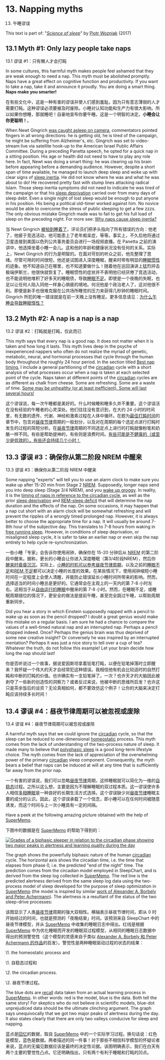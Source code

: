 # 13. Napping myths

13. 午睡谬误

This text is part of: "*[Science of sleep](https://supermemo.guru/wiki/Science_of_sleep)*" by [Piotr Wozniak](https://supermemo.guru/wiki/Piotr_Wozniak) (2017)

## 13.1 Myth #1: Only lazy people take naps

13.1 谬误 #1：只有懒人才会打盹

In some cultures, this harmful myth makes people feel ashamed that they are weak enough to need a nap. This myth must be abolished promptly. Naps have a great effect on cognitive function and productivity. If you want to take a nap, take it and announce it proudly. You are doing a smart thing. **Naps make you smarter!**

在有些文化中，这是一种有害的谬误并使人们感到羞耻。因为只有意志薄弱的人才需要打盹。这种谬误必须要被及时废除。小睡对认知功能和生产力有很大影响。所以如果你想睡，那就睡吧！自豪地宣布你要午睡。这是一个明智的决定。**小睡会让你更聪明！**。

When Newt Gingrich [was caught asleep on camera](http://abcnews.go.com/blogs/politics/2012/03/i-understand-you-have-a-panel-gingrich-says-to-panel-less-aipac/), commentators pointed fingers in all wrong directions: he is getting old, he is tired of the campaign, he might be suffering from Alzheimer's, etc. Gingrich was set to video-stream live via satellite hook-up to the American Israel Public Affairs Committee. During a preceding Panetta speech, he opted for a quick nap in a sitting position. His age or health did not need to have to play any role here. In fact, Newt was doing a smart thing: he was clearing up his brain before appearing before a demanding audience. However, despite a short span of time available, he managed to launch deep sleep and woke up with clear signs of [sleep inertia](https://supermemo.guru/wiki/Sleep_inertia). He did not know where he was and what he was about to do! He recovered pretty fast with stump lines attacking radical Islam. Those sleep inertia symptoms did not need to indicate he was tired of the campaign or that his [sleep deprivation](https://supermemo.guru/wiki/Good_sleep,_good_learning,_good_life:_Glossary#sleep_deprivation) carried over from many days of sleep debt. Even a single night of lost sleep would be enough to put anyone in his position. His being a political old-timer worked against him. No novice would be able to overcome the stress of public sleeping to get a few zzzs. The only obvious mistake Gingrich made was to fail to get his full load of sleep on the preceding night. For more see: [Why naps cause sleep inertia?](https://supermemo.guru/wiki/Sleep_inertia#Why_naps_cause_sleep_inertia?)

当 Newt Gingrich [被拍到睡着了](http://abcnews.go.com/blogs/politics/2012/03/i-understand-you-have-a-panel-gingrich-says-to-panel-less-aipac/)，评论员们把矛头指向了所有错误的方向：他老了，他疲于竞选活动，他可能患上了老年痴呆症，等等。事实上，不久后他将通过卫星连接到美国以色列公共事务委员会进行一场视频直播。在 Panetta 之前的演讲中，他选择坐着小睡一会儿。这和他的年龄和健康状况没有任何的关系。实际上，Newt Gingrich 的行为是明智的。在面对苛刻的听众之前，他先整理了思绪。尽管可用的时间很短，他还是试图进入深度睡眠，醒来时带有明显的[睡眠惯性](https://supermemo.guru/wiki/Sleep_inertia)的迹象。他不知道自己在哪里，也不知道要做什么！随着他在巡回演讲上猛烈抨击极端伊斯兰，他很快就恢复了。睡眠惯性的症状并不表明他已经厌倦了竞选活动，也不能说明他堆积了好多天的睡眠债，导致[睡眠不足](https://supermemo.guru/wiki/Good_sleep,_good_learning,_good_life:_Glossary#sleep_deprivation)。即使是一个夜晚的失眠，也足以让任何人陷入同他一样身心俱疲的境地。何况他是个政治老人了，这对他很不利。即便是新手也很难克服在公共场所睡觉的压力来获得几秒钟的睡眠时间。Gingrich 所犯的唯一错误就是在前一天晚上没有睡足。更多信息请见：[为什么午睡会导致睡眠惰性？](https://supermemo.guru/wiki/Sleep_inertia#Why_naps_cause_sleep_inertia?)

## 13.2 Myth #2: A nap is a nap is a nap

13.2 谬误 #2：打盹就是打盹，仅此而已

This myth says that every nap is a good nap. It does not matter when it is taken and how long it lasts. This myth lives deep in the psyche of inexperienced nappers who often do not realize the myriad of genetic, metabolic, neural, and hormonal processes that cycle through the human body throughout the roughly 24 hour period. In the section titled [Best nap timing](https://supermemo.guru/wiki/Best_time_for_napping#Best_nap_timing), I include a general partitioning of the [circadian](https://supermemo.guru/wiki/Good_sleep,_good_learning,_good_life:_Glossary#circadian_sleep_component) cycle with a short analysis of what processes occur when a nap is taken at each selected point of the cycle. Naps taken at different points of the [circadian](https://supermemo.guru/wiki/Good_sleep,_good_learning,_good_life:_Glossary#circadian_sleep_component) cycles are as different as chalk from cheese. Some are refreshing. Some are a waste of time. [Some may be unhealthy (or at least inefficient). Some will last several hours!](https://supermemo.guru/wiki/Best_time_for_napping#Best_nap_timing)

这个谬误说，每一次午睡都是美好的。什么时候睡和睡多久并不重要。这个谬误活在没有经验的午睡者的心灵深处。他们往往没有意识到，在大约 24 小时的时间里，有无数的遗传、代谢、神经和激素过程在人体中循环。在题为[最佳打盹时间](https://supermemo.guru/wiki/Best_time_for_napping#Best_nap_timing)的章节中，包含对[昼夜节律](https://supermemo.guru/wiki/Good_sleep,_good_learning,_good_life:_Glossary#circadian_sleep_component)周期的一般划分，以及对在周期的每个选定点进行打盹时发生的过程的简短分析。在[昼夜节律](https://supermemo.guru/wiki/Good_sleep,_good_learning,_good_life:_Glossary#circadian_sleep_component)周期的不同选定点上进行的打盹就像粉笔和奶酪一样不同。有些是帮助提神的，有些则是浪费时间。[有些可能是不健康的（或至少是低效的）。有些还会持续几个小时！](https://supermemo.guru/wiki/Best_time_for_napping#Best_nap_timing)

## 13.3 谬误 #3：确保你从第二阶段 NREM 中醒来

13.3 谬误 #3：确保你从第二阶段 NREM 中醒来

Some napping "experts" will tell you to use an alarm clock to make sure you wake up after 15-20 min from Stage 2 [NREM](https://supermemo.guru/wiki/Good_sleep,_good_learning,_good_life:_Glossary#NREM). Supposedly, longer naps send you into deep sleep (Stage 3/4 NREM), and you [wake up groggy](https://supermemo.guru/wiki/Sleep_inertia). In reality, it is the [timing of naps in reference to the circadian cycle](https://supermemo.guru/wiki/Best_time_for_napping#Best_nap_timing), as well as the prior [sleep deprivation](https://supermemo.guru/wiki/Good_sleep,_good_learning,_good_life:_Glossary#sleep_deprivation) and [REM-sleep deficit](https://supermemo.guru/wiki/How_do_we_fall_asleep`%3`F#REM_rebound_hypothesis) that will determine the nap duration and the effects of the nap. On some occasions, it may happen that a nap cut short with an alarm clock will be somewhat refreshing and will prevent the ripples of a wrongly timed prolonged nap. However, it is always better to choose the appropriate time for a nap. It will usually be around 7-8th hour of the subjective day. This translates to 7-8 hours from waking in [free running sleep](https://supermemo.guru/wiki/Formula_for_good_sleep:_free_running_sleep). However, in conditions of sleep deprivation, or misaligned sleep cycle, it is safer to take an earlier nap or even skip the nap entirely to help cycle re-synchronization.

一些小睡「专家」会告诉你使用闹钟，确保你在 15-20 分钟后从 [NREM](https://supermemo.guru/wiki/Good_sleep,_good_learning,_good_life:_Glossary#NREM) 的第二阶段中醒来。据称，更长的小睡会让你进入深度睡眠（第3/4阶段NREM），然后你[醒来时昏昏沉沉](https://supermemo.guru/wiki/Sleep_inertia)。实际上，[小睡的时机可以参考昼夜节律周期](https://supermemo.guru/wiki/Best_time_for_napping#Best_nap_timing)，以及之前的[睡眠不足](https://supermemo.guru/wiki/Good_sleep,_good_learning,_good_life:_Glossary#sleep_deprivation)和[REM 不足](https://supermemo.guru/wiki/How_do_we_fall_asleep%3F#REM_rebound_hypothesis)都可以决定小睡的长度的效果。在某些情况下，使用闹钟缩短小睡时间在一定程度上会使人清醒，并能防止错误延长小睡时间所带来的影响。然而，选择适当的时间小睡总是更好的。它通常会在主观上的一天内的第 7-8 小时左右。这相当于从[自由运行的睡眠](https://supermemo.guru/wiki/Formula_for_good_sleep:_free_running_sleep)中醒来的第 7-8 小时。然而，在睡眠不足，或睡眠周期错位的情况下，更安全的做法是提前午睡，甚至完全跳过午睡，以帮助周期重新同步。

Did you hear a story in which Einstein supposedly napped with a pencil to wake up as soon as the pencil dropped? I doubt a great genius would make this mistake on a regular basis. I am sure he had a chance to compare the values of a well-timed natural nap and an interrupted nap. Perhaps a pencil dropped indeed. Once? Perhaps the genius brain was thus deprived of some new creative insight? Or conversely he was inspired by an interrupted mentation? Perhaps it was just a nice story to tell over a cup of tea? Whatever the truth, do not follow this example! Let your brain decide how long the nap should last!

你是否听说过一个故事，据说爱因斯坦拿着铅笔打盹，以便在铅笔掉落时立即醒来？我怀疑一个伟大的天才会经常犯这种错误。我相信他有机会比较适时的自然打盹和中断的打盹的价值。也许确实有一支铅笔掉了。一次？也许天才的大脑因此被剥夺了一些新的创造性的洞察力？或者反过来说，他被中断的思维所启发？也许这只是茶余饭后的谈资？无论真相如何，都不要效仿这个例子！让你的大脑来决定打盹应该持续多长时间！

## 13.4 谬误 #4：昼夜节律周期可以被忽视或废除

13.4 谬误 #4：昼夜节律周期可以被忽视或废除

A harmful myth says that we could ignore the [circadian](https://supermemo.guru/wiki/Good_sleep,_good_learning,_good_life:_Glossary#circadian_sleep_component) cycle, so that the sleep can be reduced to one-dimensional [homeostatic](https://supermemo.guru/wiki/Good_sleep,_good_learning,_good_life:_Glossary#homeostatic_sleep_component) process. This myth comes from the lack of understanding of the two-process nature of sleep. It made many to believe that [polyphasic sleep](https://supermemo.guru/wiki/Good_sleep,_good_learning,_good_life:_Glossary#polyphasic_sleep) is a good long-term lifestyle choice. The myth comes from the lack of appreciation of the overwhelming power of the primary [circadian](https://supermemo.guru/wiki/Good_sleep,_good_learning,_good_life:_Glossary#circadian_sleep_component) sleep component. Consequently, the myth bears a belief that naps can be induced at will at any time that is sufficiently far away from the prior nap.

一个有害的谬误说，我们可以忽略[昼夜节律](https://supermemo.guru/wiki/Good_sleep,_good_learning,_good_life:_Glossary#circadian_sleep_component)周期，这样睡眠就可以简化为一维的[自稳态](https://supermemo.guru/wiki/Good_sleep,_good_learning,_good_life:_Glossary#homeostatic_sleep_component)过程。之所以这么想，主要是因为不理解睡眠的双过程本质。这一谬误使许多人相信[多相睡眠](https://supermemo.guru/wiki/Good_sleep,_good_learning,_good_life:_Glossary#polyphasic_sleep)是一种良好的长期生活方式选择。这个谬误缺少对[昼夜节律](https://supermemo.guru/wiki/Good_sleep,_good_learning,_good_life:_Glossary#circadian_sleep_component)睡眠主要的成分的认识。因此，这个谬误承载了一个信念，即小睡可以在任何时间被随意诱发，而这个时间与上一次小睡具有一定的间隔。

Have a peek at the following amazing picture obtained with the help of [SuperMemo](https://supermemo.guru/wiki/Good_sleep,_good_learning,_good_life:_Glossary#SuperMemo).

下图中的数据是在 [SuperMemo](https://supermemo.guru/wiki/Good_sleep,_good_learning,_good_life:_Glossary#SuperMemo) 的帮助下得到的：

[![Grades of a biphasic sleeper in relation to the circadian phase showing two major peaks in alertness and learning quality during the day](https://supermemo.guru/images/2/27/Grades_vs_circadian_phase_%28biphasic_sleeper%29.jpg)](https://supermemo.guru/wiki/File:Grades_vs_circadian_phase_(biphasic_sleeper).jpg)

The graph shows the powerfully biphasic nature of the human [circadian](https://supermemo.guru/wiki/Good_sleep,_good_learning,_good_life:_Glossary#circadian_sleep_component) cycle. The horizontal axis shows the circadian time, i.e. the time that elapses from phase 0, i.e. the predicted "end of the night" time. The prediction comes from the circadian model employed in SleepChart, and is derived from the sleep log collected in [SuperMemo](https://supermemo.guru/wiki/Good_sleep,_good_learning,_good_life:_Glossary#SuperMemo). The red line is the predicted alertness derived from the same sleep log data using the two-process model of sleep developed for the purpose of sleep optimization in [SuperMemo](https://supermemo.guru/wiki/Good_sleep,_good_learning,_good_life:_Glossary#SuperMemo) (the model is inspired by similar [work of Alexander A. Borbely and Peter Achermann](https://supermemo.guru/wiki/How_do_we_fall_asleep`%3`F#Borbély_model)). The alertness is a resultant of the status of the two sleep-drive processes:

该图显示了人类[昼夜节律](https://supermemo.guru/wiki/Good_sleep,_good_learning,_good_life:_Glossary#circadian_sleep_component)周期的强大双相性。横轴表示昼夜节律时间，即从 0 时开始经过的时间，也就是预测的「夜晚结束」时间。该预测来自 SleepChart 中的昼夜节律模型，并从 [SuperMemo](https://supermemo.guru/wiki/Good_sleep,_good_learning,_good_life:_Glossary#SuperMemo) 中收集的睡眠日志中得出。红线是根据 [SuperMemo](https://supermemo.guru/wiki/Good_sleep,_good_learning,_good_life:_Glossary#SuperMemo) 中为优化睡眠而开发的睡眠双过程模型，从相同的睡眠日志数据中得出的预测警觉性（这个模型的灵感来自于类似 [Alexander A. Borbely 和 Peter Achermann 的作品](https://supermemo.guru/wiki/How_do_we_fall_asleep%3F#Borbély_model)的启发）。警觉性是两种睡眠驱动过程的状态的结果：

\1. the homeostatic process and

\1. 自稳态过程和

\2. the circadian process.

\2. 昼夜节律过程。

The blue dots are [recall](https://supermemo.guru/wiki/Good_sleep,_good_learning,_good_life:_Glossary#recall) data taken from an actual learning process in [SuperMemo](https://supermemo.guru/wiki/Good_sleep,_good_learning,_good_life:_Glossary#SuperMemo). In other words: red is the model, blue is the data. Both tell the same story! For skeptics who do not believe in scientific models, blue-dot unprejudiced data should be the ultimate clinching argument. The graph says unequivocally that we got two major peaks of alertness during the day. It also states clearly that there are only two valleys conducive for sleep and napping.

蓝点是[回忆](https://supermemo.guru/wiki/Good_sleep,_good_learning,_good_life:_Glossary#recall)的数据，取自 [SuperMemo](https://supermemo.guru/wiki/Good_sleep,_good_learning,_good_life:_Glossary#SuperMemo) 中的一个实际学习过程。换句话说：红色是模型，蓝色是数据。两者描述的同一件事！对于那些不相信科学模型的怀疑论者来说，蓝点的无偏见数据应该是最终的决定性论据。该图明确表示，我们在白天有两个主要的警觉性凸点。它还明确指出，只有两个有利于睡眠和打盹的凹点。